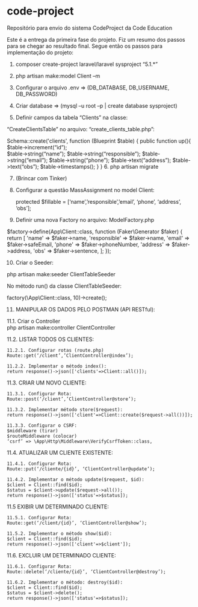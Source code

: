 # code-project
Repositório para envio do sistema CodeProject da Code Education

Este é a entrega da primeira fase do projeto.
Fiz um resumo dos passos para se chegar ao resultado final.
Segue então os passos para implementação do projeto:

1.	composer create-project laravel/laravel sysproject “5.1.*”

2.	php artisan make:model Client –m

3.	Configurar o arquivo .env => (DB_DATABASE, DB_USERNAME, DB_PASSWORD)

4.	Criar database => (mysql –u root –p | create database sysproject)

5.	Definir campos da tabela “Clients” na classe: 
  
  “CreateClientsTable” no arquivo: “create_clients_table.php”:

Schema::create('clients', function (Blueprint $table) {
  public function up(){
    $table->increment(“id”);      
    $table->string(“name”);
    $table->string(“responsible”);
    $table->string(“email”);
    $table->string(“phone”);
    $table->text(“address”);
    $table->text(“obs”);
    $table->timestamps();
  }
}
6.	php artisan migrate

7.	(Brincar com Tinker)

8.	Configurar a questão MassAssignment no model Client:

    protected $fillable = [‘name’,’responsible’,’email’, ‘phone’, ‘address’, ‘obs’];

9.	Definir uma nova Factory no arquivo: ModelFactory.php

$factory->define(App\Client::class, function (Faker\Generator $faker) {
    return [
        'name' => $faker->name,
        'responsible' => $faker->name,
        'email' => $faker->safeEmail,
        'phone' => $faker->phoneNumber,
        'address' => $faker->address,
        'obs'	=> $faker->sentence,
    ];
});

10.	Criar o Seeder:

  php artisan make:seeder ClientTableSeeder

No método run() da classe ClientTableSeeder:

   factory(\App\Client::class, 10)->create();

11.	MANIPULAR OS DADOS PELO POSTMAN (API RESTful):

  11.1.	Criar o Controller  
      php artisan make:controller ClientController  
  
  11.2.	 LISTAR TODOS OS CLIENTES:    
    
    11.2.1.	Configurar rotas (route.php)
    Route::get(‘/client’,’ClientController@index’);    
    
    11.2.2.	Implementar o método index(): 
    return response()->json(['clients'=>Client::all()]);

  11.3.	CRIAR UM NOVO CLIENTE:    
    
    11.3.1.	Configurar Rota: 
    Route::post(‘/client’,’ClientController@store’);    
    
    11.3.2.	Implementar método store($request): 
    return response()->json(['client'=>Client::create($request->all())]);    
    
    11.3.3.	Configurar o CSRF:
    $middleware (tirar)
    $routeMiddleware (colocar)
    ‘csrf’ => \App\Http\Middleware\VerifyCsrfToken::class,

  11.4.	ATUALIZAR UM CLIENTE EXISTENTE:    
    
    11.4.1.	Configurar Rota:
    Route::put(‘/cliente/{id}’, ‘ClientController@update’);      
    
    11.4.2.	Implementar o método update($request, $id): 
    $client = Client::find($id);
    $status = $client->update($request->all());
    return response()->json(['status'=>$status]);

  11.5	EXIBIR UM DETERMINADO CLIENTE:   
    
    11.5.1.	Configurar Rota: 
    Route::get(‘/client/{id}’, ‘ClientController@show’);   
    
    11.5.2.	Implementar o método show($id): 
    $client = Client::find($id);
    return response()->json(['client'=>$client']);
    
  11.6.	EXCLUIR UM DETERMINADO CLIENTE:   
    
    11.6.1. Configurar Rota:
    Route::delete(‘/cliente/{id}’, ‘ClientController@destroy’);   
    
    11.6.2.	Implementar o método: destroy($id):   
    $client = Client::find($id);
    $status = $client->delete();   
    return response()->json(['status'=>$status]);
